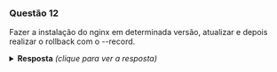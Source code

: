 ### Questão 12

Fazer a instalação do nginx em determinada versão, atualizar e depois realizar o rollback com o --record.

<details> 
  <summary><b>Resposta</b> <em>(clique para ver a resposta)</em></summary>

Para efetuar a criação do nginx em determinada versão podemos utilizar o seguinte comando:

```bash
kubectl create deployment meu-deployment --image=nginx:1.19 --dry-run=client -o yaml > meu-deployment.yaml
kubectl create -f meu-deployment.yaml
```

Para efetuar a alteração da versão do nginx podemos utilizar os seguintes passos: 

```bash
kubectl edit deployments.apps meu-deployment --record
```

Ou ainda: 
```bash
kubectl edit deployments.apps meu-deployment --record
kubectl set image deployment meu-deployment nginx=nginx:1.20 --record
```

E alterar o seguinte trecho do yaml:

De:
```yaml
spec:
      containers:
      - image: nginx:1.19
        imagePullPolicy: IfNotPresent
        name: nginx
        resources: {}
        terminationMessagePath: /dev/termination-log
        terminationMessagePolicy: File
      dnsPolicy: ClusterFirst
```

Para:
```yaml
spec:
      containers:
      - image: nginx:1.20
        imagePullPolicy: IfNotPresent
        name: nginx
        resources: {}
        terminationMessagePath: /dev/termination-log
        terminationMessagePolicy: File
      dnsPolicy: ClusterFirst
```

Após a edição do arquivo um novo pod será criado já com a versão nova do Nginx.

Para efetuar o rollback podemos efetuar o seguinte comando:

```bash
kubectl rollout undo deployment meu-deployment --to-revision 1
```

</details>